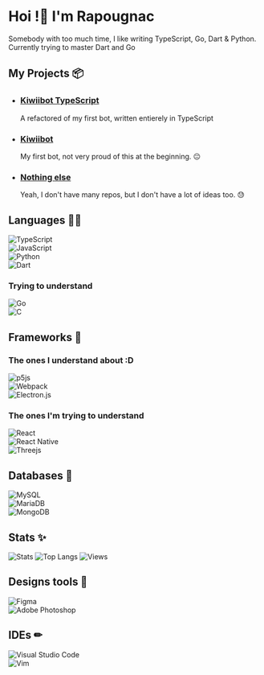 # Hoi !👋 I'm Rapougnac 
Somebody with too much time, I like writing TypeScript, Go, Dart & Python.\
Currently trying to master Dart and Go


## My Projects 📦

- ### [Kiwiibot TypeScript](https://github.com/Rapougnac/Kiwiibot-typescript)

    A refactored of my first bot, written entierely in TypeScript
    
- ### [Kiwiibot](https://github.com/Rapougnac/Kiwiibot)
    My first bot, not very proud of this at the beginning. 😐
    
- ### [Nothing else](https://somewhere.com)
    Yeah, I don't have many repos, but I don't have a lot of ideas too. 😓

## Languages 🏳‍🌈

![TypeScript](https://img.shields.io/badge/typescript-%23007ACC.svg?style=for-the-badge&logo=typescript&logoColor=white)\
![JavaScript](https://img.shields.io/badge/javascript-%23323330.svg?style=for-the-badge&logo=javascript&logoColor=%23F7DF1E)\
![Python](https://img.shields.io/badge/python-3670A0?style=for-the-badge&logo=python&logoColor=ffdd54)\
![Dart](https://img.shields.io/badge/dart-%230175C2.svg?style=for-the-badge&logo=dart&logoColor=white)
### Trying to understand
![Go](https://img.shields.io/badge/go-%2300ADD8.svg?style=for-the-badge&logo=go&logoColor=white)\
![C](https://img.shields.io/badge/c-%2300599C.svg?style=for-the-badge&logo=c&logoColor=white)

## Frameworks 🌌

### The ones I understand about :D
![p5js](https://img.shields.io/badge/p5.js-ED225D?style=for-the-badge&logo=p5.js&logoColor=FFFFFF)\
![Webpack](https://img.shields.io/badge/webpack-%238DD6F9.svg?style=for-the-badge&logo=webpack&logoColor=black)\
![Electron.js](https://img.shields.io/badge/Electron-191970?style=for-the-badge&logo=Electron&logoColor=white)

### The ones I'm trying to understand

![React](https://img.shields.io/badge/react-%2320232a.svg?style=for-the-badge&logo=react&logoColor=%2361DAFB)\
![React Native](https://img.shields.io/badge/react_native-%2320232a.svg?style=for-the-badge&logo=react&logoColor=%2361DAFB)\
![Threejs](https://img.shields.io/badge/threejs-black?style=for-the-badge&logo=three.js&logoColor=white)

## Databases 📄

![MySQL](https://img.shields.io/badge/mysql-%2300f.svg?style=for-the-badge&logo=mysql&logoColor=white)\
![MariaDB](https://img.shields.io/badge/MariaDB-003545?style=for-the-badge&logo=mariadb&logoColor=white)\
![MongoDB](https://img.shields.io/badge/MongoDB-%234ea94b.svg?style=for-the-badge&logo=mongodb&logoColor=white)

## Stats ✨
![Stats](https://github-readme-stats.vercel.app/api?username=Rapougnac&count_private=true&show_icons=true&theme=github_dark&title_color=cae426&text_color=eebb10)
![Top Langs](https://github-readme-stats.vercel.app/api/top-langs/?username=Rapougnac&layout=compact)
![Views](https://count.getloli.com/get/@Rapougnac?theme=gelbooru)

## Designs tools 🎀
![Figma](https://img.shields.io/badge/figma-%23F24E1E.svg?style=for-the-badge&logo=figma&logoColor=white)\
![Adobe Photoshop](https://img.shields.io/badge/adobephotoshop-%2331A8FF.svg?style=for-the-badge&logo=adobephotoshop&logoColor=white)

## IDEs ✏ 
![Visual Studio Code](https://img.shields.io/badge/Visual%20Studio%20Code-0078d7.svg?style=for-the-badge&logo=visual-studio-code&logoColor=white)\
![Vim](https://img.shields.io/badge/VIM-%2311AB00.svg?style=for-the-badge&logo=vim&logoColor=white)
